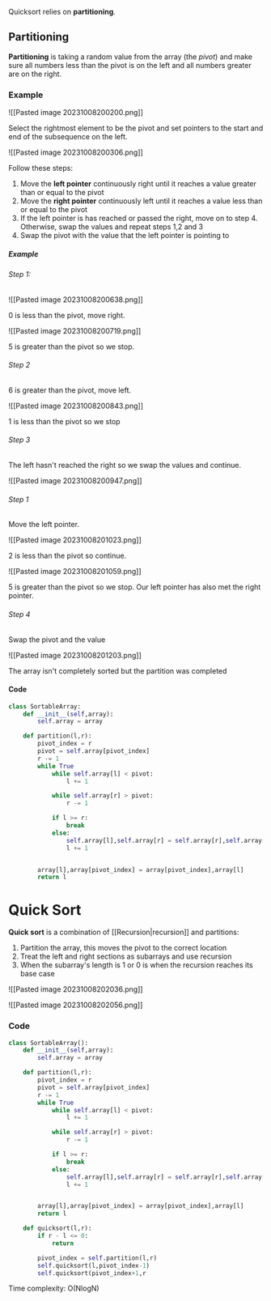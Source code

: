 Quicksort relies on **partitioning**.
## Partitioning
**Partitioning** is taking a random value from the array (the *pivot*) and make sure all numbers less than the pivot is on the left and all numbers greater are on the right.
### Example
![[Pasted image 20231008200200.png]]

Select the rightmost element to be the pivot and set pointers to the start and end of the subsequence on the left.

![[Pasted image 20231008200306.png]]

Follow these steps:
1. Move the **left pointer** continuously right until it reaches a value greater than or equal to the pivot
2. Move the **right pointer** continuously left until it reaches a value less than or equal to the pivot
3. If the left pointer is has reached or passed the right, move on to step 4. Otherwise, swap the values and repeat steps 1,2 and 3
4. Swap the pivot with the value that the left pointer is pointing to

##### Example
###### Step 1:
![[Pasted image 20231008200638.png]]

0 is less than the pivot, move right.

![[Pasted image 20231008200719.png]]

5 is greater than the pivot so we stop.
###### Step 2
6 is greater than the pivot, move left.

![[Pasted image 20231008200843.png]]

1 is less than the pivot so we stop
###### Step 3
The left hasn't reached the right so we swap the values and continue.

![[Pasted image 20231008200947.png]]

###### Step 1
Move the left pointer.

![[Pasted image 20231008201023.png]]

2 is less than the pivot so continue.

![[Pasted image 20231008201059.png]]

5 is greater than the pivot so we stop. Our left pointer has also met the right pointer.
###### Step 4
Swap the pivot and the value

![[Pasted image 20231008201203.png]]

The array isn't completely sorted but the partition was completed
#### Code
``` Python
class SortableArray:
	def __init__(self,array):
		self.array = array

	def partition(l,r):
		pivot_index = r
		pivot = self.array[pivot_index]
		r -= 1
		while True
			while self.array[l] < pivot:
				l += 1

			while self.array[r] > pivot:
				r -= 1

			if l >= r:
				break
			else:
				self.array[l],self.array[r] = self.array[r],self.array[l]
				l += 1


		array[l],array[pivot_index] = array[pivot_index],array[l]
		return l
```
# Quick Sort
**Quick sort** is a combination of [[Recursion|recursion]] and partitions:
1. Partition the array, this moves the pivot to the correct location
2. Treat the left and right sections as subarrays and use recursion
3. When the subarray's length is 1 or 0 is when the recursion reaches its base case

![[Pasted image 20231008202036.png]]

![[Pasted image 20231008202056.png]]

### Code
``` Python
class SortableArray():
	def __init__(self,array):
		self.array = array

	def partition(l,r):
		pivot_index = r
		pivot = self.array[pivot_index]
		r -= 1
		while True
			while self.array[l] < pivot:
				l += 1

			while self.array[r] > pivot:
				r -= 1

			if l >= r:
				break
			else:
				self.array[l],self.array[r] = self.array[r],self.array[l]
				l += 1


		array[l],array[pivot_index] = array[pivot_index],array[l]
		return l

	def quicksort(l,r):
		if r - l <= 0:
			return

		pivot_index = self.partition(l,r)
		self.quicksort(l,pivot_index-1)
		self.quicksort(pivot_index+1,r
```

Time complexity: O(NlogN)
